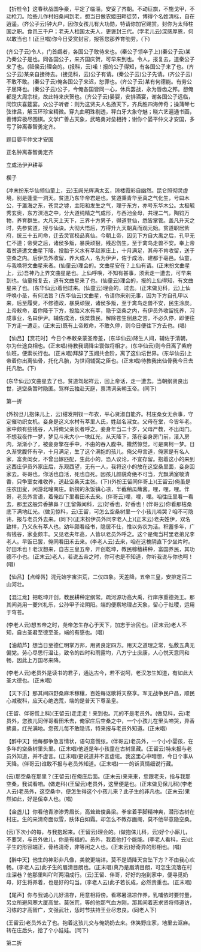 <!-- { "loadSidebar": true } -->
【折桂令】这春秋战国争豪，平定了临淄，安妥了齐朝。不动征旗，不施戈甲，不动枪刀。险些儿作村妇桑间到老，想当日做农姬田畔徒劳，博得个名姓清标，自在逍遥。(齐公子云)钟大户，因你女孩儿有大功勋，特请你加官赐赏。封你为太师柱国之职。食邑三千户；老夫人柱国太夫人，更褒封三代。(孛老儿云)深感厚恩，何以敢当也！(正旦唱)你今日受赏封官，报答您那养育劬劳。(下)

(齐公子云)令人，门首觑者，各国公子敢待来也。(秦公子领卒子上)(秦公子云)某乃秦公子是也。同各国公子，来齐国庆贺，可早来到也。令人，报复去，道秦公子来了也。(祗侯云)理会的。(报科，云)喏！报的公子得知，有各国公子来了也。(齐公子云)某亲自接待去。(接见科，云)公子有请。(秦公子云)公子先请。(齐公子云)不敢不敢。(秦公子云)俺各国公子来迟，恕罪也。(齐公子云)某有何德能。有劳公子屈降也。(秦公子云)公子，今俺各国皆同一心，休兵罢战，永为唇齿之邦。想俺都是大周宗枝，故此特来庆贺也。(齐公子云)晏婴，安排酒宴，谢各国公子远临，同饮庆喜筵宴。众公子听者：则为这贤夫人名扬天下，齐兵胜四海传奇；操蒲琴七弦律吕，解玉环珍宝精微。穿九曲明珠剔透，秤白牙大象夺魅；晓六艺遍通书画，善博弈极尽围棋。文学广善占天象，武略勇对垒相持；谢你个晏平仲文才安国，多亏了钟离春智勇定齐。

题目晏平仲文才安国

正名钟离春智勇定齐
　

立成汤伊尹耕莘

楔子

(冲末扮东华仙领仙童上，云)玉阙光辉满太玄，琼楼霞彩自幽然。昆仑照彻灵虚境，别是蓬壶一洞天。贫道乃东华帝君是也。贫道秉青华至真之气化生，号曰木公，于瀛海之东，苍灵之墟，主阳和发生之气，理于东方，亦号东华木公。太极毓秀玄奥，东方溟浥之中，分大道纯精之气成形，与西池金母，共理二气，陶钧万物，养育群生。大凡天上天下，三界十方男子，得道登仙，悉皆掌管。盖凡升天之时，先参贫道，授与仙诀。大彻大悟后，方得升九天朝真而观元始。贫道职居紫府，统三十五司命，迁去灵官校品真仙。今朝上帝，因见下方自大禹之后，孔甲无仁不道；帝癸之后，诸侯多叛，暴戾顽狠，残忍伤生，至于禽鸟走兽不安。奉上帝着贫道遣文曲星下降，投胎于义水有莘赵家庄上，十月满足，其母不肯收留，送于空桑之内。后伊员外收留，养大成人，名为伊尹，佐于成汤，建都于亳邑。仙童，与我唤将文曲星来者。(仙童云)理会的。文曲星安在？上仙有请。(正末扮文曲星上，云)吾神乃上界文曲星是也。上仙呼唤，不知有甚事，须索走一遭去，可早来到也。仙童报复去，道有文曲星来了也。(仙童云)理会的，报的上仙得知，有文曲星来了也。(东华仙云)着他过来。(仙童云)理会的，过去。(正末做见科，云)上仙呼唤小圣，有何法旨？(东华仙云)文曲星，令请你来别无事，因为下方自孔甲以来，后至履癸，不修德政，暴戾顽狠，诸侯多叛，至于禽鸟走兽不安，民生涂炭。上帝敕命，着你降于下方，投胎义水有莘，隐于空桑之内，有伊员外收留抚养，习成事业，名曰伊尹。辅佐成汤，伐桀救民，解除苍生倒悬之苦，不必久停，即便往下方走一遭走。(正末云)既有上帝敕命，不敢久停，则今日便往下方去也。(唱)

【仙吕】【赏花时】今日个奉敕亲蒙圣帝差，(东华仙云)降生人间，辅佐于清朝，尔为仕途良相也。(正末唱)待教我谪降尘寰做将相才。(东华仙云)则今日离了紫府仙班，便索长行也。(正末唱)拜辞了玉阙共金阶，离了这仙坛世界。(东华仙云)上帝着你出离仙骨，托化凡胎，为世间辅弼之臣也。(正末唱)待教我出仙骨我今日去托凡胎。(下)

(东华仙云)文曲星去了也。贫道驾起祥云，回上帝话，走一遭去。当朝纲贤良出世，送空桑暂时隐匿。驾祥云独赴天庭，禀清词亲朝玉帝。(同下)

第一折

(外扮旦儿抱俫儿上，云)绀发荆钗一布衣，平心贤淑自能齐。村庄桑女无余事，守定催功织女机。妾身是这义水村有莘里人氏，姓赵名淑女。父母在堂，今皆年老。家中颇有些钱谷，人将俺父亲长者呼之。妾身年当二十岁，父母严教，不出闺门。不想我夜作一梦，梦见斗来大小一块红光，从天降下，落在妾身房门前，滚入房内，渐渐小了，被妾身擎在手中，不由的吞入腹中。撒然惊觉，可是南柯一梦。日久渐觉腹怀有孕，十月满足，生了这个满抱的孩儿。俺父母言道，俺家是有名人家，富贵闺女，不曾出嫁匹配，生此小的，恐人议论，不宜存留。抱着这小的来到这西庄伊员外家庄后，东观西望，无有一人，我将这小的放在这空桑里面，妾身回家去。哥哥也，你活也自活，死也自死。因孩儿颜貌奇绝不可当，光飘满室敬清香，只争室女难收养，送赴空桑天主张。(下)(外扮王留同伴哥上)(王留云)俺虽是庄农田叟，闲游北疃南庄。新捞的永饭镇心凉，半截稍瓜蘸酱。哩，哩，哩。伴哥，老员外言语，着俺四下里看田禾去来。(伴哥云)哩，哩，哩。咱往庄里看一看去，那里这般异香拂鼻？(王留做闻科，云)好香也，好香也！(伴哥云)你看那枯桑底下满地红光。(做见惊科，云)王留，可怎么空桑树里一个小孩儿啼哭？咱不可隐讳，报与老员外去来。(同下)(正末扮伊员外同李老人上)(正末云)老夫姓伊，双名致样，乃义永有莘人也。幼年颇看经书，隐居不仕，惟以务农为活。积蓄多年，广有钱谷，家业颇丰。又见老夫年高，人皆以老员外呼之。这个是俺当村里老弟兄李老人。早饭已罢，俺同看田禾去来。(李老人云)去来，咱在这槐阴直下少坐片时。好田禾也！老汉想来，自古三皇五帝，开创乾坤，教民稼穑耕种，富国养民，其功德不小也。(正末云)老人，若说五帝之时，你可也是不知道，你听我说与你也呵！(唱)

【仙吕】【点绛唇】混元始宇宙洪荒，二仪四象。天差降，五帝三皇，安排定百二山河壮。

【混江龙】把乾坤开创，教民耕种定纲常。疏河源功高大禹，行庠序重德尧王。那其间尧用一夔兴礼乐，公孙甲子论阴阳。端的便察地理占天象，留心于社稷，运用于穹苍。

(李老人云)想五帝之时，尧帝怎生存心于天下，加志于治民也。(正末云)老人不知，自古圣君至德至圣，端的有感也。(唱)

【油葫芦】想当日至德仁明掌万邦，用贤良定四方。用天之道理之常，弘敷五典无偏党。劳心尽思行温让，致令的四时和雨露均，八方宁士庶康，人心悦天意同和畅，因此上万国尽来降。

(李老人云)老员外是读书的君子，通达古今，若不说呵，老汉怎生知道，有如此大圣大德也。(正末唱)

【天下乐】那其间四野桑麻禾稼穰，百姓每讴歌将天祭享。军无战争民户昌，顺民心减税科，应天心绝逸荒，端的是普天下尊圣皇。

(王留、伴哥慌上科)(王留云)走走走！来到也。兀的不是老员外。(做见科，云)老员外，您孩儿同伴哥看田禾去，俺家庄后空桑之中，一个小孩儿在里头啼哭，异香拂鼻，红光满地。您孩儿每不敢隐讳，特来报与老员外知道。(正末唱)

【醉中天】他每都争急言情状，语句意慌张。(伴哥云)老员外，一个小小婴孩，在多年的空桑树里头里。(正末唱)他道是年小孩童在古树里藏。(王留云)特来报与老员外知道，并不虚言。(正末唱)更说道并不言虚诳。我这里心中暗想，今日个事从天降。(伴哥云)谁敢不报与老员外知道。(正末唱)一一的诉真情细说行藏。

(云)那空桑在那里？(王留云)在俺庄后面。(正末云)来来来，您跟老夫，指与我那空桑，我试看咱。(做走科)(王留云)老员外，这里便是也。(正末做见保儿科)(李老人云)老员外，这空桑中，便怎生得这个小孩儿来？此子生的非凡也。(正末云)果然如此，好是傒幸人也。(唱)

【金盏儿】你看他青渗渗秀眉长，高耸耸俊鼻梁。拳挛着手脚精神爽，潜形古树在村庄。生的来清奇面似雪，肤体白如霜。却怎么不教存画阁，莫不他举意隐空桑。

(云)下次小的每，与我抱起来。(王留云)理会的。(做抱俫儿科，云)好个小厮儿，不要哭，与员外做儿，你是有福的。员外，我着他打个能能。(李老人看科，云)此子生的形容端正，骨格清奇，非等闲之人也。(正末云)好奇异的形相也。(唱)

【醉中天】他生的神彩非凡像，美貌更端详。莫不是谪降天宫坠下方？不由我心欢畅。(李老人云)此子生的眉清目朗也。(正末唱)真乃是眉清目朗，可怎生流落在村庄深巷？他那里叫吖吖两泪成行。(云)王留、伴哥，好好的抱到家中，便寻觅奶母，好生将养着，也是好的勾当。(李老人云)此子若长成，必然贵重也。(正末唱)

【尾声】你与我诚心儿好温存，用意相将傍。看寒暑温凉作养，乳哺依时要忖量，另立所避风寒大厦高堂。莫张荒，等的他那气血方刚，那其间着志求贤将师道访，习练的才高智广，文强武壮，恁时节扶持王业尽忠良。(同老人下)

(王留云)老员外去了也。抱着这孩儿交与俺奶奶去来。休笑野庄家，地里去沤麻。转在庄后头，拾了个小娃娃。(同下)

第二折

